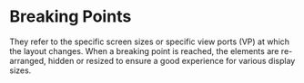 # Breaking Points
They refer to the specific screen sizes or specific view ports (VP) at which the layout changes. When a breaking point is reached, the elements are re-arranged, hidden or resized to ensure a good experience for various display sizes.